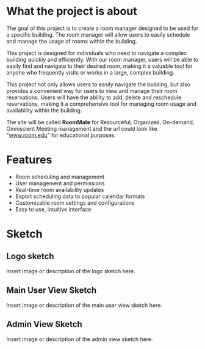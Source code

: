 # What the project is about

The goal of this project is to create a room manager designed to be used for a specific building. The room manager will allow users to easily schedule and manage the usage of rooms within the building.

This project is designed for individuals who need to navigate a complex building quickly and efficiently. With our room manager, users will be able to easily find and navigate to their desired room, making it a valuable tool for anyone who frequently visits or works in a large, complex building.

This project not only allows users to easily navigate the building, but also provides a convenient way for users to view and manage their room reservations. Users will have the ability to add, delete and reschedule reservations, making it a comprehensive tool for managing room usage and availability within the building.

The site will be called **RoomMate** for Resourceful, Organized, On-demand, Omniscient Meeting management and the url could look like "www.room.edu" for educational purposes.

# Features

- Room scheduling and management
- User management and permissions
- Real-time room availability updates
- Export scheduling data to popular calendar formats
- Customizable room settings and configurations
- Easy to use, intuitive interface

# Sketch

## Logo sketch

Insert image or description of the logo sketch here.

## Main User View Sketch

Insert image or description of the main user view sketch here.

## Admin View Sketch

Insert image or description of the admin view sketch here.
